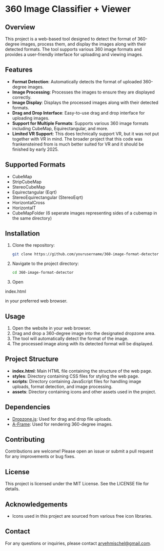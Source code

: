 # 360 Image Classifier + Viewer

## Overview
This project is a web-based tool designed to detect the format of 360-degree images, process them, and display the images along with their detected formats. The tool supports various 360 image formats and provides a user-friendly interface for uploading and viewing images.

## Features
- **Format Detection**: Automatically detects the format of uploaded 360-degree images.
- **Image Processing**: Processes the images to ensure they are displayed correctly.
- **Image Display**: Displays the processed images along with their detected formats.
- **Drag and Drop Interface**: Easy-to-use drag and drop interface for uploading images.
- **Support for Multiple Formats**: Supports various 360 image formats including CubeMap, Equirectangular, and more.
- **Limited VR Support**: This does technically support VR, but it was not put together with VR in mind. The broader project that this code was frankensteined from is much better suited for VR and it should be finished by early 2025.

## Supported Formats
- CubeMap
- StripCubeMap
- StereoCubeMap
- Equirectangular (Eqrt)
- StereoEquirectangular (StereoEqrt)
- HorizontalCross
- HorizontalT
- CubeMapFolder (6 seperate images representing sides of a cubemap in the same directory)

## Installation
1. Clone the repository:
   ```bash
   git clone https://github.com/yourusername/360-image-format-detector.git
   ```
2. Navigate to the project directory:
   ```bash
   cd 360-image-format-detector
   ```
3. Open 

index.html

 in your preferred web browser.

## Usage
1. Open the website in your web browser.
2. Drag and drop a 360-degree image into the designated dropzone area.
3. The tool will automatically detect the format of the image.
4. The processed image along with its detected format will be displayed.

## Project Structure
- **index.html**: Main HTML file containing the structure of the web page.
- **styles**: Directory containing CSS files for styling the web page.
- **scripts**: Directory containing JavaScript files for handling image uploads, format detection, and image processing.
- **assets**: Directory containing icons and other assets used in the project.

## Dependencies
- [Dropzone.js](https://www.dropzone.dev/): Used for drag and drop file uploads.
- [A-Frame](https://aframe.io/): Used for rendering 360-degree images.

## Contributing
Contributions are welcome! Please open an issue or submit a pull request for any improvements or bug fixes.

## License
This project is licensed under the MIT License. See the LICENSE file for details.

## Acknowledgements
- Icons used in this project are sourced from various free icon libraries.

## Contact
For any questions or inquiries, please contact [aryehmischel@gmail.com](mailto:aryehmischel@gmail.com).
